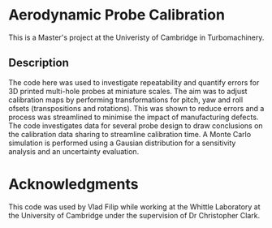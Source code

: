 # Aerodynamic Probe Calibration

This is a Master's project at the Univeristy of Cambridge in Turbomachinery.

## Description 

The code here was used to investigate repeatability and quantify errors for 3D printed multi-hole probes at miniature scales.
The aim was to adjust calibration maps by performing transformations for pitch, yaw and roll ofsets (transpositions and rotations). 
This was shown to reduce errors and a process was streamlined to minimise the impact of manufacturing defects.
The code investigates data for several probe design to draw conclusions on the calibration data sharing to streamline calibration time.
A Monte Carlo simulation is performed using a Gausian distribution for a sensitivity analysis and an uncertainty evaluation. 

# Acknowledgments 
This code was used by Vlad Filip while working at the Whittle Laboratory at the University of Cambridge under the supervision of Dr Christopher Clark.
